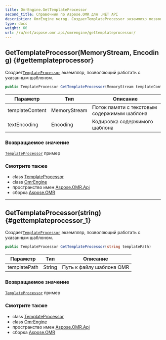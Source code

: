 ```yaml
---
title: OmrEngine.GetTemplateProcessor
second_title: Справочник по Aspose.OMR для .NET API
description: OmrEngine метод. СоздаетTemplateProcessor экземпляр позволяющий работать с указанным шаблоном.
type: docs
weight: 60
url: /ru/net/aspose.omr.api/omrengine/gettemplateprocessor/
---
```

## GetTemplateProcessor(MemoryStream, Encoding) {#gettemplateprocessor}

Создает[`TemplateProcessor`](../../templateprocessor/) экземпляр, позволяющий работать с указанным шаблоном.

```csharp
public TemplateProcessor GetTemplateProcessor(MemoryStream templateContent, Encoding textEncoding)
```

| Параметр | Тип | Описание |
| --- | --- | --- |
| templateContent | MemoryStream | Поток памяти с текстовым содержимым шаблона |
| textEncoding | Encoding | Кодировка содержимого шаблона |

### Возвращаемое значение

[`TemplateProcessor`](../../templateprocessor/) пример

### Смотрите также

* class [TemplateProcessor](../../templateprocessor/)
* class [OmrEngine](../)
* пространство имен [Aspose.OMR.Api](../../omrengine/)
* сборка [Aspose.OMR](../../../)

---

## GetTemplateProcessor(string) {#gettemplateprocessor_1}

Создает[`TemplateProcessor`](../../templateprocessor/) экземпляр, позволяющий работать с указанным шаблоном.

```csharp
public TemplateProcessor GetTemplateProcessor(string templatePath)
```

| Параметр | Тип | Описание |
| --- | --- | --- |
| templatePath | String | Путь к файлу шаблона OMR |

### Возвращаемое значение

[`TemplateProcessor`](../../templateprocessor/) пример

### Смотрите также

* class [TemplateProcessor](../../templateprocessor/)
* class [OmrEngine](../)
* пространство имен [Aspose.OMR.Api](../../omrengine/)
* сборка [Aspose.OMR](../../../)


